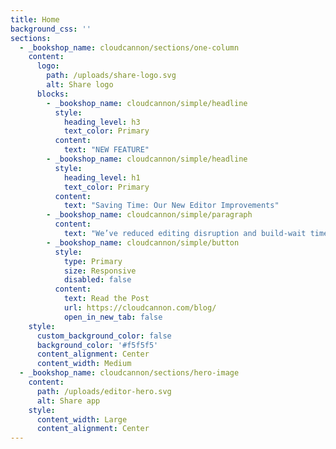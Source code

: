 ```yaml
---
title: Home
background_css: ''
sections:
  - _bookshop_name: cloudcannon/sections/one-column
    content:
      logo:
        path: /uploads/share-logo.svg
        alt: Share logo
      blocks:
        - _bookshop_name: cloudcannon/simple/headline
          style:
            heading_level: h3
            text_color: Primary
          content:
            text: "NEW FEATURE"
        - _bookshop_name: cloudcannon/simple/headline
          style:
            heading_level: h1
            text_color: Primary
          content:
            text: "Saving Time: Our New Editor Improvements"
        - _bookshop_name: cloudcannon/simple/paragraph
          content:
            text: "We’ve reduced editing disruption and build-wait times when saving and working across our editors."
        - _bookshop_name: cloudcannon/simple/button
          style:
            type: Primary
            size: Responsive
            disabled: false
          content:
            text: Read the Post
            url: https://cloudcannon.com/blog/
            open_in_new_tab: false
    style:
      custom_background_color: false
      background_color: '#f5f5f5'
      content_alignment: Center
      content_width: Medium
  - _bookshop_name: cloudcannon/sections/hero-image
    content:
      path: /uploads/editor-hero.svg
      alt: Share app
    style:
      content_width: Large
      content_alignment: Center
---
```

